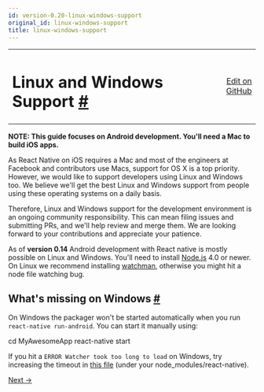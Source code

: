 ```yaml
---
id: version-0.20-linux-windows-support
original_id: linux-windows-support
title: linux-windows-support
---
```

<a id="content"></a><table width="100%"><tbody><tr><td><h1><a class="anchor" name="linux-and-windows-support"></a>Linux and Windows Support <a class="hash-link" href="#linux-and-windows-support">#</a></h1></td><td style="text-align:right;"><a target="_blank" href="https://github.com/facebook/react-native/blob/master/docs/LinuxWindowsSupport.md">Edit on GitHub</a></td></tr></tbody></table><div><p><strong>NOTE: This guide focuses on Android development. You'll need a Mac to build iOS apps.</strong></p><p>As React Native on iOS requires a Mac and most of the engineers at Facebook and contributors use Macs, support for OS X is a top priority. However, we would like to support developers using Linux and Windows too. We believe we'll get the best Linux and Windows support from people using these operating systems on a daily basis. </p><p>Therefore, Linux and Windows support for the development environment is an ongoing community responsibility. This can mean filing issues and submitting PRs, and we'll help review and merge them. We are looking forward to your contributions and appreciate your patience.</p><p>As of <strong>version 0.14</strong> Android development with React native is mostly possible on Linux and Windows. You'll need to install <a href="https://nodejs.org/" target="_blank">Node.js</a> 4.0 or newer. On Linux we recommend installing <a href="https://facebook.github.io/watchman/docs/install.html" target="_blank">watchman</a>, otherwise you might hit a node file watching bug.</p><h2><a class="anchor" name="what-s-missing-on-windows"></a>What's missing on Windows <a class="hash-link" href="#what-s-missing-on-windows">#</a></h2><p>On Windows the packager won't be started automatically when you run <code>react-native run-android</code>. You can start it manually using:</p><div class="prism language-javascript">cd MyAwesomeApp
react<span class="token operator">-</span>native start</div><p>If you hit a <code>ERROR  Watcher took too long to load</code> on Windows, try increasing the timeout in <a href="https://github.com/facebook/react-native/blob/master/packager/react-packager/src/DependencyResolver/FileWatcher/index.js#L16" target="_blank">this file</a> (under your node_modules/react-native).</p></div><div class="docs-prevnext"><a class="docs-next" href="docs/tutorial.html#content">Next →</a></div>